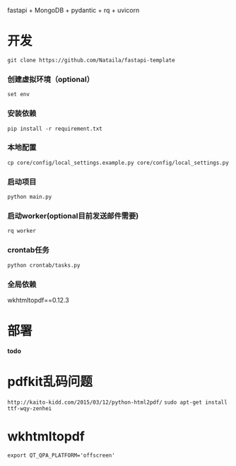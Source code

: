 fastapi + MongoDB + pydantic + rq + uvicorn

# 开发
`git clone https://github.com/Nataila/fastapi-template`

### 创建虚拟环境（optional）
`set env`
### 安装依赖
`pip install -r requirement.txt`
### 本地配置
`cp core/config/local_settings.example.py core/config/local_settings.py`
### 启动项目
`python main.py`
### 启动worker(optional目前发送邮件需要)
`rq worker`
### crontab任务
`python crontab/tasks.py`

### 全局依赖
wkhtmltopdf==0.12.3

# 部署
**todo**

# pdfkit乱码问题
`http://kaito-kidd.com/2015/03/12/python-html2pdf/`
`sudo apt-get install ttf-wqy-zenhei`

# wkhtmltopdf
`export QT_QPA_PLATFORM='offscreen'`
